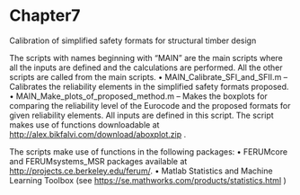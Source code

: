 # Chapter7
Calibration of simplified safety formats for structural timber design


The scripts with names beginning with “MAIN” are the main scripts where all the inputs are defined and the calculations are performed. All the other scripts are called from the main scripts.
•	MAIN_Calibrate_SFI_and_SFII.m – Calibrates the reliability elements in the simplified safety formats proposed. 
•	MAIN_Make_plots_of_proposed_method.m – Makes the boxplots for comparing the reliability level of the Eurocode and the proposed formats for given reliability elements. All inputs are defined in this script. The script makes use of functions downloadable at http://alex.bikfalvi.com/download/aboxplot.zip .

The scripts make use of functions in the following packages:
•	FERUMcore and FERUMsystems_MSR packages available at http://projects.ce.berkeley.edu/ferum/. 
•	Matlab Statistics and Machine Learning Toolbox (see https://se.mathworks.com/products/statistics.html )
